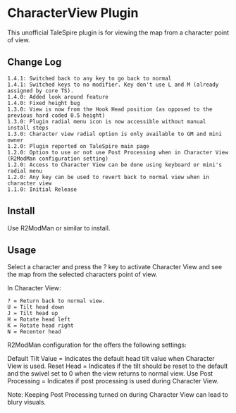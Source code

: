# CharacterView Plugin

This unofficial TaleSpire plugin is for viewing the map from a character point of view.

## Change Log

```
1.4.1: Switched back to any key to go back to normal
1.4.1: Switched keys to no modifier. Key don't use L and M (already assigned by core TS).
1.4.0: Added look around feature
1.4.0: Fixed height bug
1.3.0: View is now from the Hook Head position (as opposed to the previous hard coded 0.5 height)
1.3.0: Plugin radial menu icon is now accessible without manual install steps
1.3.0: Character view radial option is only available to GM and mini owner
1.2.0: Plugin reported on TaleSpire main page
1.2.0: Option to use or not use Post Processing when in Character View (R2ModMan configuration setting)
1.2.0: Access to Character View can be done using keyboard or mini's radial menu
1.2.0: Any key can be used to revert back to normal view when in character view
1.1.0: Initial Release
```

## Install

Use R2ModMan or similar to install.

## Usage

Select a character and press the ? key to activate Character View and see the map from the selected characters point of view.

In Character View:

```
? = Return back to normal view.
U = Tilt head down
J = Tilt head up
H = Rotate head left
K = Rotate head right
N = Recenter head
```

R2ModMan configuration for the offers the following settings:

Default Tilt Value = Indicates the default head tilt value when Character View is used.
Reset Head = Indicates if the tilt should be reset to the default and the swivel set to 0 when the view returns to normal view.
Use Post Processing = Indicates if post processing is used during Character View. 

Note: Keeping Post Processing turned on during Character View can lead to blury visuals.
